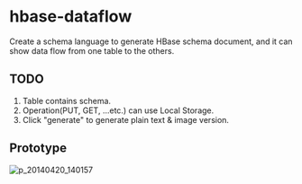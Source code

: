 hbase-dataflow
==============

Create a schema language to generate HBase schema document, and it can show data flow from one table to the others.

## TODO

1. Table contains schema.
2. Operation(PUT, GET, ...etc.) can use Local Storage.
3. Click "generate" to generate plain text &amp; image version.

## Prototype

![p_20140420_140157](https://cloud.githubusercontent.com/assets/795839/2750116/91a6f6d6-c851-11e3-8fc6-4042a67f8fe7.jpg)
